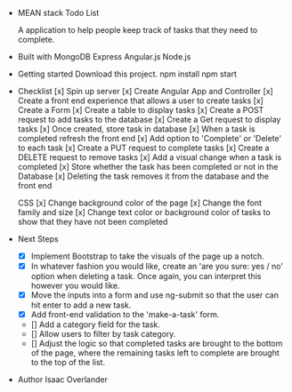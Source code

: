- MEAN stack Todo List

  A application to help people keep track of tasks that they need to complete.

- Built with
    MongoDB
    Express
    Angular.js
    Node.js

- Getting started
    Download this project.
    npm install
    npm start

- Checklist
    [x] Spin up server
    [x] Create Angular App and Controller
    [x] Create a front end experience that allows a user to create tasks
        [x] Create a Form
        [x] Create a table to display tasks
        [x] Create a POST request to add tasks to the database
        [x] Create a Get request to display tasks
    [x] Once created, store task in database
    [x] When a task is completed refresh the front end
    [x] Add option to 'Complete' or 'Delete' to each task
        [x] Create a PUT request to complete tasks
        [x] Create a DELETE request to remove tasks
    [x] Add a visual change when a task is completed
    [x] Store whether the task has been completed or not in the Database
    [x] Deleting the task removes it from the database and the front end

    CSS
    [x] Change background color of the page
    [x] Change the font family and size
    [x] Change text color or background color of tasks to show that they have not been completed

- Next Steps
    - [x] Implement Bootstrap to take the visuals of the page up a notch.
    - [x] In whatever fashion you would like, create an 'are you sure: yes / no' option when   deleting a task. Once again, you can interpret this however you would like.
    - [x] Move the inputs into a form and use ng-submit so that the user can hit enter to add a new task.
    - [x] Add front-end validation to the 'make-a-task' form.
    - [] Add a category field for the task.
    - [] Allow users to filter by task category.
    - [] Adjust the logic so that completed tasks are brought to the bottom of the page, where the remaining tasks left to complete are brought to the top of the list.

- Author
    Isaac Overlander
